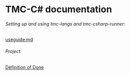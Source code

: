 # TMC-C# documentation

###### Setting up and using tmc-langs and tmc-csharp-runner:
[useguide.md](https://github.com/TMC-C/tmcc-documentation/blob/master/useguide.md)

###### Project:
[Definition of Done](https://github.com/TMC-C/tmcc-documentation/blob/master/definitionofdone.md)
